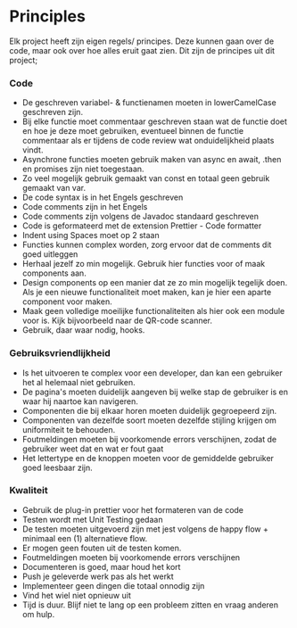 # Principles

<!--
Intent

The purpose of this section is to simply make it explicit which principles you are following. These could have been explicitly asked for by a stakeholder or they could be principles that you (i.e. the software development team) want to adopt and follow.

Architectural layering strategy.
• No business logic in views.
• No database access in views.
• Use of interfaces.
• Always use an ORM.
• Dependency injection.
• The Hollywood principle (don’t call us, we’ll call you).
• High cohesion, low coupling.
• Follow SOLID (Single responsibility principle, Open/closed principle, Liskov substitution principle, Interface segregation principle, Dependency inversion principle).
• DRY (don’t repeat yourself).
• Ensure all components are stateless (e.g. to ease scaling).
• Prefer a rich domain model.
• Prefer an anaemic domain model.
Principles 192
• Always prefer stored procedures.
• Never use stored procedures.
• Don’t reinvent the wheel.
• Common approaches for error handling, logging, etc.
• Buy rather than build.
• etc
-->
Elk project heeft zijn eigen regels/ principes. Deze kunnen gaan over de code, maar ook over hoe alles eruit gaat zien. Dit zijn de principes uit dit project;

### Code
* De geschreven variabel- & functienamen moeten in lowerCamelCase geschreven zijn.
* Bij elke functie moet commentaar geschreven staan wat de functie doet en hoe je deze moet gebruiken, eventueel binnen de functie commentaar als er tijdens de code review wat onduidelijkheid plaats vindt.
* Asynchrone functies moeten gebruik maken van async en await, .then en promises zijn niet toegestaan.
* Zo veel mogelijk gebruik gemaakt van const en totaal geen gebruik gemaakt van var.
* De code syntax is in het Engels geschreven
* Code comments zijn in het Engels
* Code comments zijn volgens de Javadoc standaard geschreven
* Code is geformateerd met de extension Prettier - Code formatter
* Indent using Spaces moet op 2 staan
* Functies kunnen complex worden, zorg ervoor dat de comments dit goed uitleggen
* Herhaal jezelf zo min mogelijk. Gebruik hier functies voor of maak components aan.
* Design components op een manier dat ze zo min mogelijk tegelijk doen. Als je een nieuwe functionaliteit moet maken, kan je hier een aparte component voor maken.
* Maak geen volledige moeilijke functionaliteiten als hier ook een module voor is. Kijk bijvoorbeeld naar de QR-code scanner.
* Gebruik, daar waar nodig, hooks. 

### Gebruiksvriendlijkheid

* Is het uitvoeren te complex voor een developer, dan kan een gebruiker het al helemaal niet gebruiken.
* De pagina's moeten duidelijk aangeven bij welke stap de gebruiker is en waar hij naartoe kan navigeren.
* Componenten die bij elkaar horen moeten duidelijk gegroepeerd zijn.
* Componenten van dezelfde soort moeten dezelfde stijling krijgen om uniformiteit te behouden.
* Foutmeldingen moeten bij voorkomende errors verschijnen, zodat de gebruiker weet dat en wat er fout gaat
* Het lettertype en de knoppen moeten voor de gemiddelde gebruiker goed leesbaar zijn.

### Kwaliteit
* Gebruik de plug-in prettier voor het formateren van de code
* Testen wordt met Unit Testing gedaan
* De testen moeten uitgevoerd zijn met jest volgens de happy flow + minimaal een (1) alternatieve flow. 
* Er mogen geen fouten uit de testen komen.
* Foutmeldingen moeten bij voorkomende errors verschijnen
* Documenteren is goed, maar houd het kort
* Push je geleverde werk pas als het werkt
* Implementeer geen dingen die totaal onnodig zijn
* Vind het wiel niet opnieuw uit
* Tijd is duur. Blijf niet te lang op een probleem zitten en vraag anderen om hulp.



